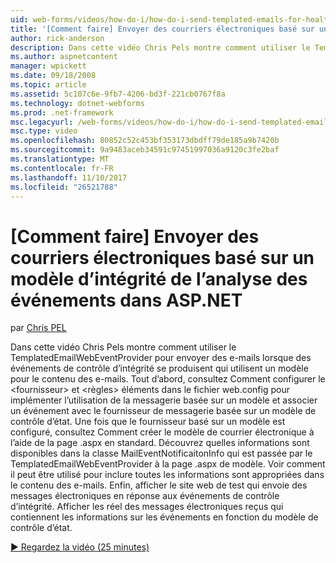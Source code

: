 ```yaml
---
uid: web-forms/videos/how-do-i/how-do-i-send-templated-emails-for-health-monitoring-events-in-aspnet
title: '[Comment faire] Envoyer des courriers électroniques basé sur un modèle d’intégrité de l’analyse des événements dans ASP.NET | Documents Microsoft'
author: rick-anderson
description: Dans cette vidéo Chris Pels montre comment utiliser le TemplatedEmailWebEventProvider pour envoyer des messages électroniques lorsque des événements de contrôle d’intégrité produisent, qui utilisent un modèle pour t...
ms.author: aspnetcontent
manager: wpickett
ms.date: 09/18/2008
ms.topic: article
ms.assetid: 5c107c6e-9fb7-4206-bd3f-221cb0767f8a
ms.technology: dotnet-webforms
ms.prod: .net-framework
msc.legacyurl: /web-forms/videos/how-do-i/how-do-i-send-templated-emails-for-health-monitoring-events-in-aspnet
msc.type: video
ms.openlocfilehash: 80852c52c453bf353173dbdff79de185a9b7420b
ms.sourcegitcommit: 9a9483aceb34591c97451997036a9120c3fe2baf
ms.translationtype: MT
ms.contentlocale: fr-FR
ms.lasthandoff: 11/10/2017
ms.locfileid: "26521788"
---
```

<a name="how-do-i-send-templated-emails-for-health-monitoring-events-in-aspnet"></a>[Comment faire] Envoyer des courriers électroniques basé sur un modèle d’intégrité de l’analyse des événements dans ASP.NET
====================
par [Chris PEL](https://twitter.com/chrispels)

Dans cette vidéo Chris Pels montre comment utiliser le TemplatedEmailWebEventProvider pour envoyer des e-mails lorsque des événements de contrôle d’intégrité se produisent qui utilisent un modèle pour le contenu des e-mails. Tout d’abord, consultez Comment configurer le &lt;fournisseur&gt; et &lt;règles&gt; éléments dans le fichier web.config pour implémenter l’utilisation de la messagerie basée sur un modèle et associer un événement avec le fournisseur de messagerie basée sur un modèle de contrôle d’état. Une fois que le fournisseur basé sur un modèle est configuré, consultez Comment créer le modèle de courrier électronique à l’aide de la page .aspx en standard. Découvrez quelles informations sont disponibles dans la classe MailEventNotificaitonInfo qui est passée par le TemplatedEmailWebEventProvider à la page .aspx de modèle. Voir comment il peut être utilisé pour inclure toutes les informations sont appropriées dans le contenu des e-mails. Enfin, afficher le site web de test qui envoie des messages électroniques en réponse aux événements de contrôle d’intégrité. Afficher les réel des messages électroniques reçus qui contiennent les informations sur les événements en fonction du modèle de contrôle d’état.

[&#9654; Regardez la vidéo (25 minutes)](https://channel9.msdn.com/Blogs/ASP-NET-Site-Videos/how-do-i-send-templated-emails-for-health-monitoring-events-in-aspnet)

